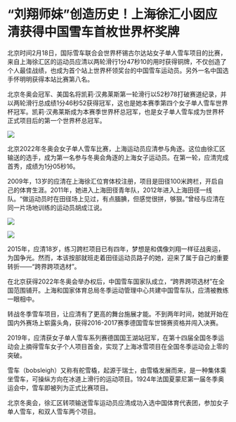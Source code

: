 # “刘翔师妹”创造历史！上海徐汇小囡应清获得中国雪车首枚世界杯奖牌

北京时间2月18日，国际雪车联合会世界杯锡古尔达站女子单人雪车项目的比赛，来自上海徐汇区的运动员应清以两轮滑行1分47秒10的用时获得铜牌，不仅创造了个人最佳战绩，也成为首个站上世界杯领奖台的中国雪车运动员。另外一名中国选手怀明明获得本站比赛第八名。

北京冬奥会冠军、美国名将凯莉·汉弗莱斯第一轮滑行以52秒78打破赛道纪录，并以两轮滑行总成绩1分46秒52获得冠军，这也是她本赛季第四个女子单人雪车世界杯冠军。凯莉·汉弗莱斯成为本赛季世界杯总冠军，也是女子单人雪车成为世界杯正式项目后的第一个世界杯总冠军。

![](https://inews.gtimg.com/newsapp_bt/0/15674413307/1000)

北京2022年冬奥会女子单人雪车比赛，上海运动员应清参与角逐。这位由徐汇区输送的选手，成为第一名参与冬奥会角逐的上海女子运动员。在第一轮，应清完成首秀，成绩为1分05秒16。

2009年，13岁的应清在上海徐汇位育体校注册，项目是田径100米跨栏，开启自己的体育生涯。2011年，她进入上海田径青年队，2012年进入上海田径一线队。“做运动员时在田径场上见过，有点腼腆，但感觉很拼，够狠。”曾经与应清在同一片场地训练的运动员胡成江说。

![](https://inews.gtimg.com/newsapp_bt/0/14514697329/1000)

![](https://inews.gtimg.com/newsapp_bt/0/14514697330/1000)

2015年，应清18岁，练习跨栏项目已有四年，梦想是和偶像刘翔一样征战奥运，为国争光。然而，本该按部就班走着田径运动员路子的她，迎来了属于自己的重要转折——“跨界跨项选材”。

在北京获得2022年冬奥会举办权后，中国雪车国家队成立，“跨界跨项选材”在全国范围铺开。上海和国家体育总局冬季运动管理中心共建中国雪车队，应清被教练一眼相中。

转战冬季雪车项目，让应清有了更高的舞台施展才能。不到两年时间，她就开始在国内外赛场上崭露头角，获得2016-2017赛季德国雪车世锦赛资格并闯入决赛。

2019年，应清获女子单人雪车系列赛德国国王湖站冠军，在第十四届全国冬季运动会上摘得雪车女子个人项目首金，实现了上海冰雪项目在全国冬季运动会上零的突破。

雪车（bobsleigh）又称有舵雪橇，起源于瑞士，由雪橇发展而来，是一种集体乘坐雪车，可操纵方向在冰道上滑行的运动项目。1924年法国夏蒙尼第一届冬季奥运会中，雪车即被列为正式比赛项目。

北京冬奥会，徐汇区转项输送雪车运动员应清成功入选中国体育代表团，参加女子单人雪车，和双人雪车两个项目。

